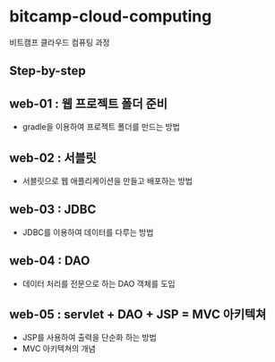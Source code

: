 # bitcamp-cloud-computing
비트캠프 클라우드 컴퓨팅 과정

## Step-by-step

## web-01 : 웹 프로젝트 폴더 준비
- gradle을 이용하여 프로젝트 폴더를 만드는 방법

## web-02 : 서블릿
- 서블릿으로 웹 애플리케이션을 만들고 배포하는 방법

## web-03 : JDBC
- JDBC를 이용하여 데이터를 다루는 방법

## web-04 : DAO
- 데이터 처리를 전문으로 하는 DAO 객체를 도입

## web-05 : servlet + DAO + JSP = MVC 아키텍쳐
- JSP를 사용하여 출력을 단순화 하는 방법
- MVC 아키텍쳐의 개념